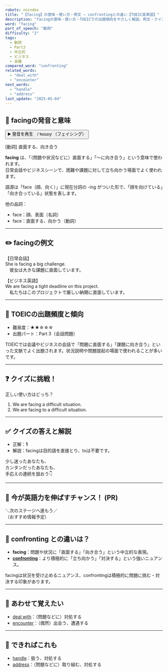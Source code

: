 ```yaml
---
robots: noindex
title: "【facing】の意味・使い方・例文 ― confrontingとの違い【TOEIC英単語】"
description: "facingの意味・使い方・TOEICでの出題傾向をやさしく解説。例文・クイズ付きでconfrontingとの違いもわかりやすく学べます。"
word: "facing"
part_of_speech: "動詞"
difficulty: "2"
tags:
  - 動詞
  - Part3
  - 中立的
  - ビジネス
  - 会議
compared_word: "confronting"
related_words:
  - "deal_with"
  - "encounter"
next_words:
  - "handle"
  - "address"
last_update: "2025-05-04"
---
```


## 🔰 facingの発音と意味

<button class="play-audio" onclick="playTTS('facing')">
  <span class="play-audio-main">
    ▶️ 発音を再生　/ˈfeɪsɪŋ/
  </span>
  <span class="play-audio-sub">
    （フェイシング）
  </span>
</button>

[動詞] 直面する、向き合う

**facing** は、「（問題や状況などに）直面する」「～に向き合う」という意味で使われます。  
日常会話やビジネスシーンで、困難や課題に対して立ち向かう場面でよく使われます。

語源は「face（顔、向く）」に現在分詞の -ing がついた形で、「顔を向けている」「向き合っている」状態を表します。

他の品詞：  
- face：顔、表面（名詞）
- face：直面する、向かう（動詞）

---

## ✏️ facingの例文

【日常会話】  
She is facing a big challenge.  
　彼女は大きな課題に直面しています。

【ビジネス英語】  
We are facing a tight deadline on this project.  
　私たちはこのプロジェクトで厳しい納期に直面しています。

---

## 🎯 TOEICの出題頻度と傾向

- 難易度：★★☆☆☆
- 出題パート：Part 3（会話問題）

TOEICでは会議やビジネスの会話で「問題に直面する」「課題に向き合う」といった文脈でよく出題されます。状況説明や問題提起の場面で使われることが多いです。

---

## ❓ クイズに挑戦！

正しい使い方はどっち？

1. We are facing a difficult situation.  
2. We are facing to a difficult situation.

---

## ✅ クイズの答えと解説

- 正解：**1**
- 解説：facingは目的語を直接とり、toは不要です。

少し迷ったあなたも、  
カンタンだったあなたも、  
手応えの連続を狙おう👇️

---

## 🚀 今が英語力を伸ばすチャンス！ (PR)

<div class="info-center">
＼次のステージへ進もう／<br>  
（おすすめ情報予定）
</div>

---

## 🤔  confronting との違いは？

- **facing**：問題や状況に「直面する」「向き合う」という中立的な表現。
- **[confronting](/word/confronting)**：より積極的に「立ち向かう」「対決する」という強いニュアンス。

facingは状況を受け止めるニュアンス、confrontingは積極的に問題に挑む・対決する印象があります。

---

## 🧩 あわせて覚えたい

- [deal with](/word/deal_with)：（問題などに）対処する
- [encounter](/word/encounter)：（偶然）出会う、遭遇する

---

## 📖 できればこれも

- [handle](/word/handle)：扱う、対処する
- [address](/word/address)：（問題などに）取り組む、対処する

<!-- cvid: aid35_bid07 -->
